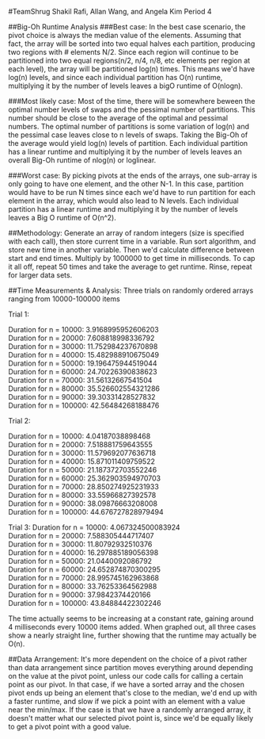 #TeamShrug
Shakil Rafi, Allan Wang, and Angela Kim
Period 4

##Big-Oh Runtime Analysis
###Best case:
In the best case scenario, the pivot choice is always the median value of the elements. Assuming that fact, the array will be sorted into two equal halves each partition, producing two regions with # elements N/2. Since each region will continue to be partitioned into two equal regions(n/2, n/4, n/8, etc elements per region at each level), the array will be partitioned log(n) times. This means we'd have log(n) levels, and since each individual partition has O(n) runtime, multiplying it by the number of levels leaves a bigO runtime of O(nlogn).


###Most likely case:
Most of the time, there will be somewhere beween the optimal number levels of swaps and the pessimal number of partitions. This number should be close to the average of the optimal and pessimal numbers. The optimal number of partitions is some variation of log(n) and the pessimal case leaves close to n levels of swaps. Taking the Big-Oh of the average would yield log(n) levels of partition. Each individual partition has a linear runtime and multiplying it by the number of levels leaves an overall Big-Oh runtime of nlog(n) or loglinear.

###Worst case:
By picking pivots at the ends of the arrays, one sub-array is only going to have one element, and the other N-1. In this case, partition would have to be run N times since each we'd have to run partition for each element in the array, which would also lead to N levels. Each individual partition has a linear runtime and multiplying it by the number of levels leaves a Big O runtime of O(n^2).

##Methodology:
Generate an array of random integers (size is specified with each call), then store current time in a variable. Run sort algorithm, and store new time in another variable. Then we'd calculate difference between start and end times. Multiply by 1000000 to get time in milliseconds. To cap it all off, repeat 50 times and take the average to get runtime. Rinse, repeat for larger data sets. 

##Time Measurements & Analysis:
Three trials on randomly ordered arrays ranging from 10000-100000 items

Trial 1:

Duration for n = 10000: 3.9168995952606203<br>
Duration for n = 20000: 7.608818998336792<br>
Duration for n = 30000: 11.752984237670898<br>
Duration for n = 40000: 15.482988910675049<br>
Duration for n = 50000: 19.196475944519044<br>
Duration for n = 60000: 24.70226390838623<br>
Duration for n = 70000: 31.56132667541504<br>
Duration for n = 80000: 35.526602554321286<br>
Duration for n = 90000: 39.30331428527832<br>
Duration for n = 100000: 42.56484268188476<br>

Trial 2:

Duration for n = 10000: 4.04187038898468<br>
Duration for n = 20000: 7.518881759643555<br>
Duration for n = 30000: 11.579692077636718<br>
Duration for n = 40000: 15.871011409759522<br>
Duration for n = 50000: 21.187372703552246<br>
Duration for n = 60000: 25.362903594970703<br>
Duration for n = 70000: 28.850274925231933<br>
Duration for n = 80000: 33.55966827392578<br>
Duration for n = 90000: 38.09876663208008<br>
Duration for n = 100000: 44.676727828979494<br>

Trial 3:
Duration for n = 10000: 4.067324500083924<br>
Duration for n = 20000: 7.588305444717407<br>
Duration for n = 30000: 11.80792932510376<br>
Duration for n = 40000: 16.297885189056398<br>
Duration for n = 50000: 21.0440092086792<br>
Duration for n = 60000: 24.652874870300295<br>
Duration for n = 70000: 28.995745162963868<br>
Duration for n = 80000: 33.76253364562988<br>
Duration for n = 90000: 37.9842374420166<br>
Duration for n = 100000: 43.84884422302246<br>

The time actually seems to be increasing at a constant rate, gaining around 4 milliseconds every 10000 items added. When graphed out, all three cases show a nearly straight line, further showing that the runtime may actually be O(n).


##Data Arrangement:
It's more dependent on the choice of a pivot rather than data arrangement since partition moves everything around depending on the value at the pivot point, unless our code calls for calling a certain point as our pivot. In that case, if we have a sorted array and the chosen pivot ends up being an element that's close to the median, we'd end up with a faster runtime, and slow if we pick a point with an element with a value near the min/max. If the case is that we have a randomly arranged array, it doesn't matter what our selected pivot point is, since we'd be equally likely to get a pivot point with a good value. 


